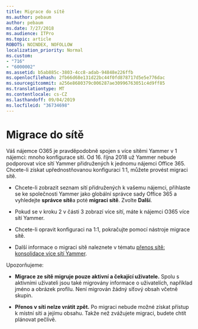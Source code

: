 ```yaml
---
title: Migrace do sítě
ms.author: pebaum
author: pebaum
ms.date: 7/27/2018
ms.audience: ITPro
ms.topic: article
ROBOTS: NOINDEX, NOFOLLOW
localization_priority: Normal
ms.custom:
- "716"
- "6000002"
ms.assetid: b5ab885c-3803-4cc8-adab-94848e226ffb
ms.openlocfilehash: 2fb66d68e131d22bc44f0fd878717d5e5e776dac
ms.sourcegitcommit: a256e8680379c006287ae30996763051c4d9ff85
ms.translationtype: MT
ms.contentlocale: cs-CZ
ms.lasthandoff: 09/04/2019
ms.locfileid: "36734698"
---
```

# <a name="network-migration"></a>Migrace do sítě

Váš nájemce O365 je pravděpodobně spojen s více sítěmi Yammer v 1 nájemci: mnoho konfigurace sítí. Od 16. října 2018 už Yammer nebude podporovat více sítí Yammer přidružených k jednomu nájemci Office 365. Chcete-li získat upřednostňovanou konfiguraci 1:1, můžete provést migraci sítě.
  
- Chcete-li zobrazit seznam sítí přidružených k vašemu nájemci, přihlaste se ke společnosti Yammer jako globální správce sady Office 365 a vyhledejte **správce sítě**a poté **migraci sítě**. Zvolte **Další**.

- Pokud se v kroku 2 v části 3 zobrazí více sítí, máte k nájemci O365 více sítí Yammer.

- Chcete-li opravit konfiguraci na 1:1, pokračujte pomocí nástroje migrace sítě.

- Další informace o migraci sítě naleznete v tématu [přenos sítě: konsolidace více sítí Yammer](https://docs.microsoft.com/yammer/configure-your-yammer-network/consolidate-multiple-yammer-networks).

Upozorňujeme:
  
- **Migrace ze sítě migruje pouze aktivní a čekající uživatele.** Spolu s aktivními uživateli jsou také migrovány informace o uživatelích, například jméno a obrázek profilu. Není migrován žádný síťový obsah včetně skupin.

- **Přenos v síti nelze vrátit zpět.** Po migraci nebude možné získat přístup k místní síti a jejímu obsahu. Takže než zvážujete migraci, budete chtít plánovat pečlivě.
